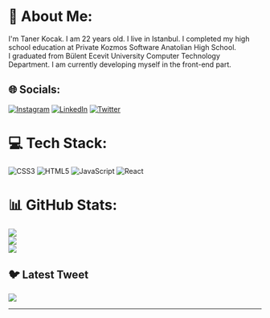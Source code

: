 # 💫 About Me:
I'm Taner Kocak. I am 22 years old. I live in Istanbul. I completed my high school education at Private Kozmos Software Anatolian High School. <br>I graduated from Bülent Ecevit University Computer Technology Department. I am currently developing myself in the front-end part.


## 🌐 Socials:
[![Instagram](https://img.shields.io/badge/Instagram-%23E4405F.svg?logo=Instagram&logoColor=white)](https://www.instagram.com/tanerkk1/) [![LinkedIn](https://img.shields.io/badge/LinkedIn-%230077B5.svg?logo=linkedin&logoColor=white)](https://www.linkedin.com/in/tanerkck1/) [![Twitter](https://img.shields.io/badge/Twitter-%231DA1F2.svg?logo=Twitter&logoColor=white)](https://twitter.com/TanerKocak193) 

# 💻 Tech Stack:
![CSS3](https://img.shields.io/badge/css3-%231572B6.svg?style=for-the-badge&logo=css3&logoColor=white) ![HTML5](https://img.shields.io/badge/html5-%23E34F26.svg?style=for-the-badge&logo=html5&logoColor=white) ![JavaScript](https://img.shields.io/badge/javascript-%23323330.svg?style=for-the-badge&logo=javascript&logoColor=%23F7DF1E) ![React](https://img.shields.io/badge/react-%2320232a.svg?style=for-the-badge&logo=react&logoColor=%2361DAFB)
# 📊 GitHub Stats:
![](https://github-readme-stats.vercel.app/api?username=maresall&theme=dark&hide_border=false&include_all_commits=false&count_private=false)<br/>
![](https://github-readme-streak-stats.herokuapp.com/?user=maresall&theme=dark&hide_border=false)<br/>
![](https://github-readme-stats.vercel.app/api/top-langs/?username=maresall&theme=dark&hide_border=false&include_all_commits=false&count_private=false&layout=compact)

## 🐦 Latest Tweet
[![](https://gtce.itsvg.in/api?username=https://twitter.com/TanerKocak193)](https://github.com/VishwaGauravIn/github-twitter-card-embed)

---

<!-- Proudly created with GPRM ( https://gprm.itsvg.in ) -->
